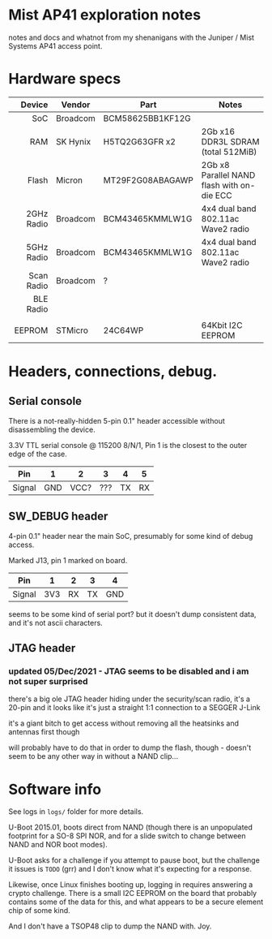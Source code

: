 # Mist AP41 exploration notes

notes and docs and whatnot from my shenanigans with the Juniper / Mist Systems AP41 access point.

# Hardware specs

| Device     | Vendor   | Part             | Notes                                      |
|-----------:|----------|------------------|--------------------------------------------|
| SoC        | Broadcom | BCM58625BB1KF12G |                                            |
| RAM        | SK Hynix | H5TQ2G63GFR x2   | 2Gb x16 DDR3L SDRAM (total 512MiB)         |
| Flash      | Micron   | MT29F2G08ABAGAWP | 2Gb x8 Parallel NAND flash with on-die ECC |
| 2GHz Radio | Broadcom | BCM43465KMMLW1G  | 4x4 dual band 802.11ac Wave2 radio         |
| 5GHz Radio | Broadcom | BCM43465KMMLW1G  | 4x4 dual band 802.11ac Wave2 radio         |
| Scan Radio | Broadcom | ?                |                                            |
| BLE Radio  |          |                  |                                            |
|            |          |                  |                                            |
| EEPROM     | STMicro  | 24C64WP          | 64Kbit I2C EEPROM                          |

# Headers, connections, debug.

## Serial console

There is a not-really-hidden 5-pin 0.1" header accessible without disassembling the device. 

3.3V TTL serial console @ 115200 8/N/1, Pin 1 is the closest to the outer edge of the case.

| Pin    | 1   | 2    | 3   | 4  | 5  |
|--------|-----|------|-----|----|----|
| Signal | GND | VCC? | ??? | TX | RX |


## SW_DEBUG header

4-pin 0.1" header near the main SoC, presumably for some kind of debug access.

Marked J13, pin 1 marked on board.

| Pin    | 1   | 2    | 3   | 4   |
|--------|-----|------|-----|-----|
| Signal | 3V3 | RX   | TX  | GND |

seems to be some kind of serial port? but it doesn't dump consistent data, and it's not ascii characters.

## JTAG header

### updated 05/Dec/2021 - JTAG seems to be disabled and i am not super surprised

there's a big ole JTAG header hiding under the security/scan radio, it's a 20-pin and it looks like it's just a straight 1:1 connection to a SEGGER J-Link

it's a giant bitch to get access without removing all the heatsinks and antennas first though

will probably have to do that in order to dump the flash, though - doesn't seem to be any other way in without a NAND clip...

# Software info

See logs in `logs/` folder for more details.

U-Boot 2015.01, boots direct from NAND (though there is an unpopulated footprint for a SO-8 SPI NOR, and for a slide switch to change between NAND and NOR boot modes).

U-Boot asks for a challenge if you attempt to pause boot, but the challenge it issues is `TODO` (grr) and I don't know what it's expecting for a response.

Likewise, once Linux finishes booting up, logging in requires answering a crypto challenge. There is a small I2C EEPROM on the board that probably contains some of the data for this, and what appears to be a secure element chip of some kind.

And I don't have a TSOP48 clip to dump the NAND with. Joy.
